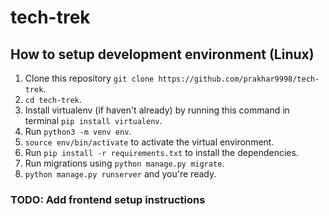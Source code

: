 # tech-trek

## How to setup development environment (Linux)
1. Clone this repository `git clone https://github.com/prakhar9998/tech-trek`.
2. `cd tech-trek`.
2. Install virtualenv (if haven't already) by running this command in terminal `pip install virtualenv`.
3. Run `python3 -m venv env`.
4. `source env/bin/activate` to activate the virtual environment.
5. Run `pip install -r requirements.txt` to install the dependencies.
6. Run migrations using `python manage.py migrate`.
7. `python manage.py runserver` and you're ready.

### TODO: Add frontend setup instructions
